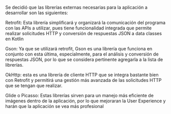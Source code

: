 Se decidió que las librerías externas necesarias para la aplicación a desarrollar son las siguientes:

Retrofit: Esta librería simplificará y organizará la comunicación del programa con las APIs a utilizar, pues tiene funcionalidad integrada que permite realizar solicitudes HTTP y conversión de respuestas JSON a data classes en Kotlin

Gson: Ya que se utilizará retrofit, Gson es una librería que funciona en conjunto con esta última, especialmente, para el análisis y conversión de respuestas JSON, por lo que se considera pertinente agregarla a la lista de librerías.

OkHttp: esta es una librería de cliente HTTP que se integra bastante bien con Retrofit y permitirá una gestión más avanzada de las solicitudes HTTP que se tengan que realizar.

Glide o Picasso: Estas librerías sirven para un manejo más eficiente de imágenes dentro de la aplicación, por lo que mejoraran la User Experience y harán que la aplicación se vea más profesional
